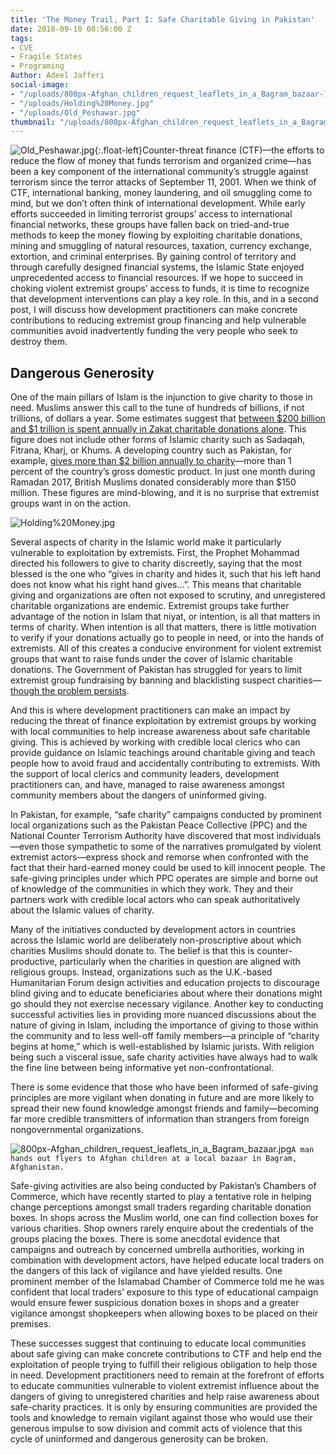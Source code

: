 ```yaml
---
title: 'The Money Trail, Part I: Safe Charitable Giving in Pakistan'
date: 2018-09-10 08:56:00 Z
tags:
- CVE
- Fragile States
- Programing
Author: Adeel Jafferi
social-image:
- "/uploads/800px-Afghan_children_request_leaflets_in_a_Bagram_bazaar-106ade.jpg"
- "/uploads/Holding%20Money.jpg"
- "/uploads/Old_Peshawar.jpg"
thumbnail: "/uploads/800px-Afghan_children_request_leaflets_in_a_Bagram_bazaar-106ade.jpg"
---
```


![Old_Peshawar.jpg](/uploads/Old_Peshawar.jpg "(Photo by Reenem via Wikimedia Commons)"){:.float-left}Counter-threat finance (CTF)—the efforts to reduce the flow of money that funds terrorism and organized crime—has been a key component of the international community’s struggle against terrorism since the terror attacks of September 11, 2001. When we think of CTF, international banking, money laundering, and oil smuggling come to mind, but we don’t often think of international development. While early efforts succeeded in limiting terrorist groups’ access to international financial networks, these groups have fallen back on tried-and-true methods to keep the money flowing by exploiting charitable donations, mining and smuggling of natural resources, taxation, currency exchange, extortion, and criminal enterprises. By gaining control of territory and through carefully designed financial systems, the Islamic State enjoyed unprecedented access to financial resources. If we hope to succeed in choking violent extremist groups’ access to funds, it is time to recognize that development interventions can play a key role. In this, and in a second post, I will discuss how development practitioners can make concrete contributions to reducing extremist group financing and help vulnerable communities avoid inadvertently funding the very people who seek to destroy them.

<!--more-->

## Dangerous Generosity

One of the main pillars of Islam is the injunction to give charity to those in need. Muslims answer this call to the tune of hundreds of billions, if not trillions, of dollars a year. Some estimates suggest that [between $200 billion and $1 trillion is spent annually in Zakat charitable donations alone](http://devinit.org/wp-content/uploads/2015/03/ONLINE-Zakat_report_V9a.pdf). This figure does not include other forms of Islamic charity such as Sadaqah, Fitrana, Kharj, or Khums. A developing country such as Pakistan, for example, [gives more than $2 billion annually to charity](https://tribune.com.pk/story/1664949/9-pakistan-one-charitable-nations-world-reveals-stanford-study/)—more than 1 percent of the country’s gross domestic product. In just one month during Ramadan 2017, British Muslims donated considerably more than $150 million. These figures are mind-blowing, and it is no surprise that extremist groups want in on the action.

![Holding%20Money.jpg](/uploads/Holding%20Money.jpg "(Photo by Jan Chipcase via Wikimedia Commons)")

Several aspects of charity in the Islamic world make it particularly vulnerable to exploitation by extremists. First, the Prophet Mohammad directed his followers to give to charity discreetly, saying that the most blessed is the one who “gives in charity and hides it, such that his left hand does not know what his right hand gives…”.  This means that charitable giving and organizations are often not exposed to scrutiny, and unregistered charitable organizations are endemic. Extremist groups take further advantage of the notion in Islam that niyat, or intention, is all that matters in terms of charity. When intention is all that matters, there is little motivation to verify if your donations actually go to people in need, or into the hands of extremists. All of this creates a conducive environment for violent extremist groups that want to raise funds under the cover of Islamic charitable donations. The Government of Pakistan has struggled for years to limit extremist group fundraising by banning and blacklisting suspect charities—[though the problem persists](https://www.reuters.com/article/us-pakistan-militants-exclusive/exclusive-pakistan-plans-takeover-of-charities-run-by-islamist-figure-u-s-has-targeted-idUSKBN1EQ0T6).

And this is where development practitioners can make an impact by reducing the threat of finance exploitation by extremist groups by working with local communities to help increase awareness about safe charitable giving. This is achieved by working with credible local clerics who can provide guidance on Islamic teachings around charitable giving and teach people how to avoid fraud and accidentally contributing to extremists. With the support of local clerics and community leaders, development practitioners can, and have, managed to raise awareness amongst community members about the dangers of uninformed giving.
 
In Pakistan, for example, “safe charity” campaigns conducted by prominent local organizations such as the Pakistan Peace Collective (PPC) and the National Counter Terrorism Authority have discovered that most individuals—even those sympathetic to some of the narratives promulgated by violent extremist actors—express shock and remorse when confronted with the fact that their hard-earned money could be used to kill innocent people. The safe-giving principles under which PPC operates are simple and borne out of knowledge of the communities in which they work. They and their partners work with credible local actors who can speak authoritatively about the Islamic values of charity.

Many of the initiatives conducted by development actors in countries across the Islamic world are deliberately non-proscriptive about which charities Muslims should donate to. The belief is that this is counter-productive, particularly when the charities in question are aligned with religious groups. Instead, organizations such as the U.K.-based Humanitarian Forum design activities and education projects to discourage blind giving and to educate beneficiaries about where their donations might go should they not exercise necessary vigilance. Another key to conducting successful activities lies in providing more nuanced discussions about the nature of giving in Islam, including the importance of giving to those within the community and to less well-off family members—a principle of “charity begins at home,” which is well-established by Islamic jurists. With religion being such a visceral issue, safe charity activities have always had to walk the fine line between being informative yet non-confrontational.

There is some evidence that those who have been informed of safe-giving principles are more vigilant when donating in future and are more likely to spread their new found knowledge amongst friends and family—becoming far more credible transmitters of information than strangers from foreign nongovernmental organizations.

![800px-Afghan_children_request_leaflets_in_a_Bagram_bazaar.jpg](/uploads/800px-Afghan_children_request_leaflets_in_a_Bagram_bazaar.jpg)`A man hands out flyers to Afghan children at a local bazaar in Bagram, Afghanistan.`
   
Safe-giving activities are also being conducted by Pakistan’s Chambers of Commerce, which have recently started to play a tentative role in helping change perceptions amongst small traders regarding charitable donation boxes. In shops across the Muslim world, one can find collection boxes for various charities. Shop owners rarely enquire about the credentials of the groups placing the boxes. There is some anecdotal evidence that campaigns and outreach by concerned umbrella authorities, working in combination with development actors, have helped educate local traders on the dangers of this lack of vigilance and have yielded results. One prominent member of the Islamabad Chamber of Commerce told me he was confident that local traders’ exposure to this type of educational campaign would ensure fewer suspicious donation boxes in shops and a greater vigilance amongst shopkeepers when allowing boxes to be placed on their premises.
 
These successes suggest that continuing to educate local communities about safe giving can make concrete contributions to CTF and help end the exploitation of people trying to fulfill their religious obligation to help those in need. Development practitioners need to remain at the forefront of efforts to educate communities vulnerable to violent extremist influence about the dangers of giving to unregistered charities and help raise awareness about safe-charity practices. It is only by ensuring communities are provided the tools and knowledge to remain vigilant against those who would use their generous impulse to sow division and commit acts of violence that this cycle of uninformed and dangerous generosity can be broken. 